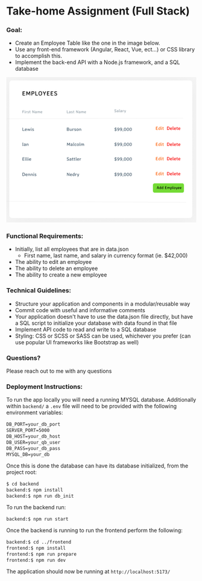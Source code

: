 # Take-home Assignment (Full Stack) #

### Goal: ###
* Create an Employee Table like the one in the image below.
* Use any front-end framework (Angular, React, Vue, ect...) or CSS library to accomplish this.
* Implement the back-end API with a Node.js framework, and a SQL database

![](example.png)

### Functional Requirements: ###
* Initially, list all employees that are in data.json
  * First name, last name, and salary in currency format (ie. $42,000)
* The ability to edit an employee
* The ability to delete an employee
* The ability to create a new employee

### Technical Guidelines: ###
* Structure your application and components in a modular/reusable way
* Commit code with useful and informative comments
* Your application doesn't have to use the data.json file directly, but have a SQL script to initialize your database with data found in that file
* Implement API code to read and write to a SQL database
* Styling: CSS or SCSS or SASS can be used, whichever you prefer (can use popular UI frameworks like Bootstrap as well)

### Questions? ###
Please reach out to me with any questions

### Deployment Instructions: ###
To run the app locally you will need a running MYSQL database.
Additionally within `backend/` a `.env` file will need to be provided with the following environment variables:
```
DB_PORT=your_db_port
SERVER_PORT=5000
DB_HOST=your_db_host
DB_USER=your_qb_user
DB_PASS=your_db_pass
MYSQL_DB=your_db
```
Once this is done the database can have its database initialized, from the project root:
```
$ cd backend
backend:$ npm install
backend:$ npm run db_init
```
To run the backend run:
```
backend:$ npm run start
```
Once the backend is running to run the frontend perform the following:
```
backend:$ cd ../frontend
frontend:$ npm install
frontend:$ npm run prepare
frontend:$ npm run dev
```
The application should now be running at `http://localhost:5173/`
